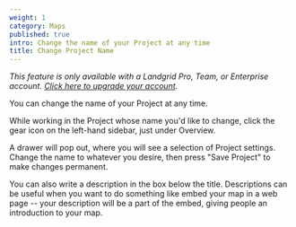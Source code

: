 ```yaml
---
weight: 1
category: Maps
published: true
intro: Change the name of your Project at any time
title: Change Project Name
---
```

_This feature is only available with a Landgrid Pro, Team, or Enterprise account. [Click here to upgrade your account](https://thelandgrid.com/plans)._

You can change the name of your Project at any time.

While working in the Project whose name you'd like to change, click the gear icon on the left-hand sidebar, just under Overview. 

A drawer will pop out, where you will see a selection of Project settings. Change the name to whatever you desire, then press "Save Project" to make changes permanent. 

You can also write a description in the box below the title. Descriptions can be useful when you want to do something like embed your map in a web page -- your description will be a part of the embed, giving people an introduction to your map.
